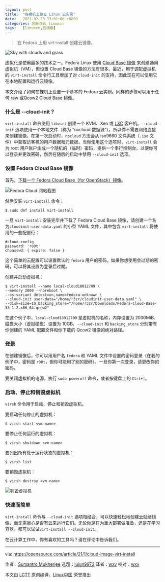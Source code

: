 ```yaml
---
layout: post
title:	"在裸机上建立 Linux 云实例"
date:	2021-02-28 13:01:00 +0800 
categories:	容器与云 linuxcn 
tags:	[linuxcn,云镜像]
---
```




> 
> 在 Fedora 上用 virt-install 创建云镜像。
> 
> 
> 


![](/Asserts/Images//attachment/album/202102/28/130111cx5pux33bt74o36g.jpg "Sky with clouds and grass")


虚拟化是使用最多的技术之一。Fedora Linux 使用 [Cloud Base 镜像](https://alt.fedoraproject.org/cloud/) 来创建通用虚拟机（VM），但设置 Cloud Base 镜像的方法有很多。最近，用于调配虚拟机的 `virt-install` 命令行工具增加了对 `cloud-init` 的支持，因此现在可以使用它在本地配置和运行云镜像。


本文介绍了如何在裸机上设置一个基本的 Fedora 云实例。同样的步骤可以用于任何 raw 或Qcow2 Cloud Base 镜像。


### 什么是 --cloud-init？


`virt-install` 命令使用 `libvirt` 创建一个 KVM、Xen 或 [LXC](https://www.redhat.com/sysadmin/exploring-containers-lxc) 客户机。`--cloud-init` 选项使用一个本地文件（称为 “nocloud 数据源”），所以你不需要网络连接来创建镜像。在第一次启动时，`nocloud` 方法会从 iso9660 文件系统（`.iso` 文件）中获取访客机的用户数据和元数据。当你使用这个选项时，`virt-install` 会为 root 用户账户生成一个随机的（临时）密码，提供一个串行控制台，以便你可以登录并更改密码，然后在随后的启动中禁用 `--cloud-init` 选项。


### 设置 Fedora Cloud Base 镜像


首先，[下载一个 Fedora Cloud Base（for OpenStack）镜像](https://alt.fedoraproject.org/cloud/)。


![Fedora Cloud 网站截图](/Asserts/Images//attachment/album/202102/28/130121cauyuhhncm2lclfx.png "Fedora Cloud website")


然后安装 `virt-install` 命令：



```
$ sudo dnf install virt-install

```

一旦 `virt-install` 安装完毕并下载了 Fedora Cloud Base 镜像，请创建一个名为`cloudinit-user-data.yaml` 的小型 YAML 文件，其中包含 `virt-install` 将使用的一些配置行：



```
#cloud-config
password: 'r00t'
chpasswd: { expire: false }

```

这个简单的云配置可以设置默认的 `fedora` 用户的密码。如果你想使用会过期的密码，可以将其设置为登录后过期。


创建并启动虚拟机：



```
$ virt-install --name local-cloud18012709 \
--memory 2000 --noreboot \
--os-variant detect=on,name=fedora-unknown \
--cloud-init user-data="/home/r3zr/cloudinit-user-data.yaml" \
--disk=size=10,backing_store="/home/r3zr/Downloads/Fedora-Cloud-Base-33-1.2.x86_64.qcow2"

```

在这个例子中，`local-cloud18012709` 是虚拟机的名称，内存设置为 2000MiB，磁盘大小（虚拟硬盘）设置为 10GB，`--cloud-init` 和 `backing_store` 分别带有你创建的 YAML 配置文件和你下载的 Qcow2 镜像的绝对路径。


### 登录


在创建镜像后，你可以用用户名 `fedora` 和 YAML 文件中设置的密码登录（在我的例子中，密码是 `r00t`，但你可能用了别的密码）。一旦你第一次登录，请更改你的密码。


要关闭虚拟机的电源，执行 `sudo poweroff` 命令，或者按键盘上的 `Ctrl+]`。


### 启动、停止和销毁虚拟机


`virsh` 命令用于启动、停止和销毁虚拟机。


要启动任何停止的虚拟机：



```
$ virsh start <vm-name>

```

要停止任何运行的虚拟机：



```
$ virsh shutdown <vm-name>

```

要列出所有处于运行状态的虚拟机：



```
$ virsh list

```

要销毁虚拟机：



```
$ virsh destroy <vm-name>

```

![销毁虚拟机](/Asserts/Images//attachment/album/202102/28/130121fd0yz9dsnqsvqvms.png "Destroying a VM")


### 快速而简单


`virt-install` 命令与 `--cloud-init` 选项相结合，可以快速轻松地创建云就绪镜像，而无需担心是否有云来运行它们。无论你是在为重大部署做准备，还是在学习容器，都可以试试`virt-install --cloud-init`。


在云计算工作中，你有喜欢的工具吗？请在评论中告诉我们。




---


via: <https://opensource.com/article/21/1/cloud-image-virt-install>


作者：[Sumantro Mukherjee](https://opensource.com/users/sumantro) 选题：[lujun9972](https://github.com/lujun9972) 译者：[wxy](https://github.com/wxy) 校对：[wxy](https://github.com/wxy)


本文由 [LCTT](https://github.com/LCTT/TranslateProject) 原创编译，[Linux中国](https://linux.cn/) 荣誉推出
